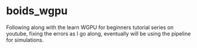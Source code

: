 # boids_wgpu

Following along with the learn WGPU for beginners tutorial series on youtube, fixing the errors as I go along, eventually will be using the pipeline for simulations.
